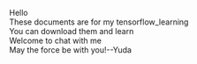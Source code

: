 Hello <br> 
These documents are for my tensorflow_learning <br>
You can download them and learn   <br>
Welcome to chat with me    <br>
May the force be with you!--Yuda   <br>
